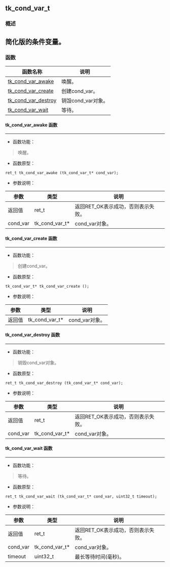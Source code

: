 ## tk\_cond\_var\_t
### 概述
简化版的条件变量。
----------------------------------
### 函数
<p id="tk_cond_var_t_methods">

| 函数名称 | 说明 | 
| -------- | ------------ | 
| <a href="#tk_cond_var_t_tk_cond_var_awake">tk\_cond\_var\_awake</a> | 唤醒。 |
| <a href="#tk_cond_var_t_tk_cond_var_create">tk\_cond\_var\_create</a> | 创建cond_var。 |
| <a href="#tk_cond_var_t_tk_cond_var_destroy">tk\_cond\_var\_destroy</a> | 销毁cond_var对象。 |
| <a href="#tk_cond_var_t_tk_cond_var_wait">tk\_cond\_var\_wait</a> | 等待。 |
#### tk\_cond\_var\_awake 函数
-----------------------

* 函数功能：

> <p id="tk_cond_var_t_tk_cond_var_awake">唤醒。

* 函数原型：

```
ret_t tk_cond_var_awake (tk_cond_var_t* cond_var);
```

* 参数说明：

| 参数 | 类型 | 说明 |
| -------- | ----- | --------- |
| 返回值 | ret\_t | 返回RET\_OK表示成功，否则表示失败。 |
| cond\_var | tk\_cond\_var\_t* | cond\_var对象。 |
#### tk\_cond\_var\_create 函数
-----------------------

* 函数功能：

> <p id="tk_cond_var_t_tk_cond_var_create">创建cond_var。

* 函数原型：

```
tk_cond_var_t* tk_cond_var_create ();
```

* 参数说明：

| 参数 | 类型 | 说明 |
| -------- | ----- | --------- |
| 返回值 | tk\_cond\_var\_t* | cond\_var对象。 |
#### tk\_cond\_var\_destroy 函数
-----------------------

* 函数功能：

> <p id="tk_cond_var_t_tk_cond_var_destroy">销毁cond_var对象。

* 函数原型：

```
ret_t tk_cond_var_destroy (tk_cond_var_t* cond_var);
```

* 参数说明：

| 参数 | 类型 | 说明 |
| -------- | ----- | --------- |
| 返回值 | ret\_t | 返回RET\_OK表示成功，否则表示失败。 |
| cond\_var | tk\_cond\_var\_t* | cond\_var对象。 |
#### tk\_cond\_var\_wait 函数
-----------------------

* 函数功能：

> <p id="tk_cond_var_t_tk_cond_var_wait">等待。

* 函数原型：

```
ret_t tk_cond_var_wait (tk_cond_var_t* cond_var, uint32_t timeout);
```

* 参数说明：

| 参数 | 类型 | 说明 |
| -------- | ----- | --------- |
| 返回值 | ret\_t | 返回RET\_OK表示成功，否则表示失败。 |
| cond\_var | tk\_cond\_var\_t* | cond\_var对象。 |
| timeout | uint32\_t | 最长等待时间(毫秒)。 |
